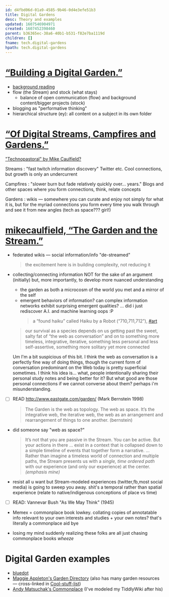 ```yaml
---
id: d4fbd06d-01a9-4585-9b46-0d4e3efe51b3
title: Digital Gardens
desc: Theory and examples
updated: 1607546904971
created: 1607452398460
parent: b36365ec-38a6-40b1-b531-f82e7ba1119d
children: []
fname: tech.digital-gardens
hpath: tech.digital-gardens
---
```

# [“Building a Digital Garden.”](http://tomcritchlow.com/2019/02/17/building-digital-garden/)

- [background reading](d4fbd06d-01a9-4585-9b46-0d4e3efe51b3#head2)
- flow (the Stream) and stock (what stays)
  - balance of open communication (flow) and background content/bigger projects (stock)
- blogging as "performative thinking"
- hierarchical structure (ey): all content on a subject in its own folder

# [“Of Digital Streams, Campfires and Gardens.”](http://tomcritchlow.com/2018/10/10/of-gardens-and-wikis/)

["Technopastoral" by Mike Caulfield?](d4fbd06d-01a9-4585-9b46-0d4e3efe51b3#head3)

Streams
: "fast twitch information discovery" Twitter etc. Cool connections, but growth is only an undercurrent

Campfires
: "slower burn but fade relatively quickly over... years." Blogs and other spaces where you form connections, think, relate concepts

Gardens
: wikis — somewhere you can curate and enjoy not simply for what it is, but for the myriad connections you form every time you walk through and see it from new angles (tech as space??? girl!)

# [mikecaulfield, “The Garden and the Stream.”](https://hapgood.us/2015/10/17/the-garden-and-the-stream-a-technopastoral/)

- federated wikis — social information/info "de-streamed"
  > the excitement here is in building complexity, not reducing it

- collecting/connecting information NOT for the sake of an argument (initially) but, more importantly, to develop more nuanced understanding

  - the garden as both a microcosm of the world you met and a mirror of the self
  - emergent behaviors of information? can complex information networks exhibit surprising emergent qualities? ... did i just rediscover A.I. and machine learning oops :P 
    > a “found haiku” called Haiku by a Robot (“710,711,712”), [#art](42a48e20-119a-440b-a4be-4981182ebab8)

  > our survival as a species depends on us getting past the sweet, salty fat of “the web as conversation” and on to something more timeless, integrative, iterative, something less personal and less self-assertive, something more solitary yet more connected

   Um I'm a bit suspicious of this bit. I think the web as conversation is a perfectly fine way of doing things, though the current form of conversation predominant on the Web today is pretty superficial sometimes. I think his idea is... what, people intentionally sharing their personal study notes and being better for it? But what good are those personal connections if we cannot converse about them? perhaps i'm misunderstanding.

- [ ] READ <http://www.eastgate.com/garden/> (Mark Bernstein 1998)
  > The Garden is the web as topology. The web as space. It’s the integrative web, the iterative web, the web as an arrangement and rearrangement of things to one another. (bernstein)

- did someone say "web as space?"
  > It’s not that you are passive in the Stream. You can be active. But your actions in there ... exist in a context that is collapsed down to a simple timeline of events that together form a narrative.
  > ... Rather than imagine a timeless world of connection and multiple paths, the Stream presents us with a _single, time ordered path_ with our experience (and only our experience) at the center. _(emphasis mine)_

- resist all u want but Stream-modeled experiences (twitter,fb,most social media) is going to sweep you away. shit's a temporal rather than spatial experience (relate to native/indigenous conceptions of place vs time)

- [ ] READ: Vannevar Bush "As We May Think" (1945)

- Memex = commonplace book lowkey. collating copies of annotatable info relevant to your own interests and studies + your own notes? that's literally a commonplace aid bye

- losing my mind suddenly realizing these folks are all just chasing commonplace books _wheeze_

# Digital Garden examples

- [bluedot](https://bluedot.neocities.org/)
- [Maggie Appleton's Garden Directory](https://github.com/MaggieAppleton/digital-gardeners#digital-garden-directory) (also has many garden resources — cross-linked in [Cool-stuff-list](6d32f4fd-97b2-4c2e-b30f-7d2cc2f98340))
- [Andy Matsuchak's Commonplace](https://notes.andymatuschak.org/) (I've modeled my TiddlyWiki after his)

